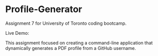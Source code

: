 # Profile-Generator
Assignment 7 for University of Toronto coding bootcamp.

Live Demo: 

This assignment focused on creating a command-line application that dynamically generates a PDF profile from a GitHub username.
